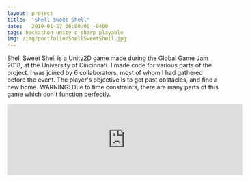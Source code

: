 ```yaml
---
layout: project
title:  "Shell Sweet Shell"
date:   2019-01-27 06:00:00 -0400
tags: hackathon unity c-sharp playable
img: /img/portfolio/ShellSweetShell.jpg
---
```


Shell Sweet Shell is a Unity2D game made during the Global Game Jam 2018, at the University of Cincinnati. I made code for various parts of the project. I was joined by 6 collaborators, most of whom I had gathered before the event. The player's objective is to get past obstacles, and find a new home. WARNING: Due to time constraints, there are many parts of this game which don't function perfectly.

<iframe frameborder="0" src="https://itch.io/embed/708760?dark=true" width="552" height="167"><a href="https://swiimii.itch.io/shell-sweet-shell">Shell, Sweet Shell by swiimii</a></iframe>